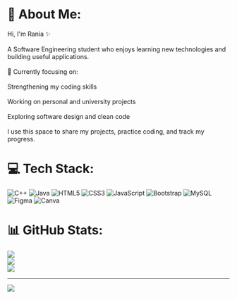# 💫 About Me:
Hi, I'm Rania ✨<br><br>A Software Engineering student who enjoys learning new technologies and building useful applications.<br><br>🧠 Currently focusing on:<br><br>    Strengthening my coding skills<br><br>    Working on personal and university projects<br><br>    Exploring software design and clean code<br><br>I use this space to share my projects, practice coding, and track my progress.<br>


# 💻 Tech Stack:
![C++](https://img.shields.io/badge/c++-%2300599C.svg?style=for-the-badge&logo=c%2B%2B&logoColor=white) ![Java](https://img.shields.io/badge/java-%23ED8B00.svg?style=for-the-badge&logo=openjdk&logoColor=white) ![HTML5](https://img.shields.io/badge/html5-%23E34F26.svg?style=for-the-badge&logo=html5&logoColor=white) ![CSS3](https://img.shields.io/badge/css3-%231572B6.svg?style=for-the-badge&logo=css3&logoColor=white) ![JavaScript](https://img.shields.io/badge/javascript-%23323330.svg?style=for-the-badge&logo=javascript&logoColor=%23F7DF1E) ![Bootstrap](https://img.shields.io/badge/bootstrap-%238511FA.svg?style=for-the-badge&logo=bootstrap&logoColor=white) ![MySQL](https://img.shields.io/badge/mysql-4479A1.svg?style=for-the-badge&logo=mysql&logoColor=white) ![Figma](https://img.shields.io/badge/figma-%23F24E1E.svg?style=for-the-badge&logo=figma&logoColor=white) ![Canva](https://img.shields.io/badge/Canva-%2300C4CC.svg?style=for-the-badge&logo=Canva&logoColor=white)
# 📊 GitHub Stats:
![](https://github-readme-stats.vercel.app/api?username=RaniaAltawalbeh&theme=transparent&hide_border=false&include_all_commits=false&count_private=false)<br/>
![](https://nirzak-streak-stats.vercel.app/?user=RaniaAltawalbeh&theme=transparent&hide_border=false)<br/>
![](https://github-readme-stats.vercel.app/api/top-langs/?username=RaniaAltawalbeh&theme=transparent&hide_border=false&include_all_commits=false&count_private=false&layout=compact)

---
[![](https://visitcount.itsvg.in/api?id=RaniaAltawalbeh&icon=0&color=0)](https://visitcount.itsvg.in)

<!-- Proudly created with GPRM ( https://gprm.itsvg.in ) -->
